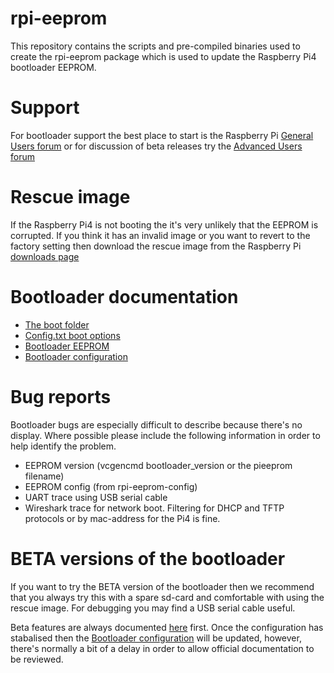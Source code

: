 # rpi-eeprom
This repository contains the scripts and pre-compiled binaries used to create the rpi-eeprom package which is used to update the Raspberry Pi4 bootloader EEPROM.

# Support
For bootloader support the best place to start is the Raspberry Pi [General Users forum](https://www.raspberrypi.org/forums/viewforum.php?f=63) or for discussion of beta releases try the [Advanced Users forum](https://www.raspberrypi.org/forums/viewforum.php?f=29&sid=9bbc277968ad953e77749b255d0ce3a2)

# Rescue image
If the Raspberry Pi4 is not booting the it's very unlikely that the EEPROM is corrupted. If you think it has an invalid image or you want to revert to the factory setting then download the rescue image from the Raspberry Pi [downloads page](https://www.raspberrypi.org/downloads/)

# Bootloader documentation
* [The boot folder](https://www.raspberrypi.org/documentation/configuration/boot_folder.md)
* [Config.txt boot options](https://www.raspberrypi.org/documentation/configuration/config-txt/boot.md)
* [Bootloader EEPROM](https://www.raspberrypi.org/documentation/hardware/raspberrypi/booteeprom.md)
* [Bootloader configuration](https://www.raspberrypi.org/documentation/hardware/raspberrypi/bcm2711_bootloader_config.md)

# Bug reports
Bootloader bugs are especially difficult to describe because there's no display. Where possible please include the following information in order to help identify the problem.
* EEPROM version (vcgencmd bootloader_version or the pieeprom filename)
* EEPROM config (from rpi-eeprom-config)
* UART trace using USB serial cable
* Wireshark trace for network boot. Filtering for DHCP and TFTP protocols or by mac-address for the Pi4 is fine.

# BETA versions of the bootloader
If you want to try the BETA version of the bootloader then we recommend that you always try this with a spare sd-card and comfortable with using the rescue image. For debugging you may find a USB serial cable useful.

Beta features are always documented [here](https://github.com/raspberrypi/rpi-eeprom/blob/master/firmware/raspberry_pi4_network_boot_beta.md) first. Once the configuration has stabalised then the [Bootloader configuration](https://www.raspberrypi.org/documentation/hardware/raspberrypi/bcm2711_bootloader_config.md) will be updated, however, there's normally a bit of a delay in order to allow official documentation to be reviewed.

